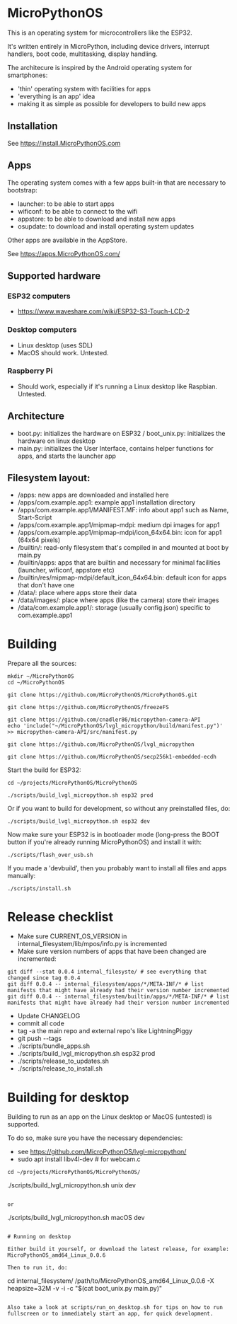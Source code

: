 MicroPythonOS
=======

This is an operating system for microcontrollers like the ESP32.

It's written entirely in MicroPython, including device drivers, interrupt handlers, boot code, multitasking, display handling.

The architecure is inspired by the Android operating system for smartphones:
- 'thin' operating system with facilities for apps
- 'everything is an app' idea
- making it as simple as possible for developers to build new apps

## Installation

See https://install.MicroPythonOS.com

## Apps

The operating system comes with a few apps built-in that are necessary to bootstrap:
- launcher: to be able to start apps
- wificonf: to be able to connect to the wifi
- appstore: to be able to download and install new apps
- osupdate: to download and install operating system updates

Other apps are available in the AppStore.

See https://apps.MicroPythonOS.com/

## Supported hardware

### ESP32 computers
- https://www.waveshare.com/wiki/ESP32-S3-Touch-LCD-2

### Desktop computers
- Linux desktop (uses SDL)
- MacOS should work. Untested.

### Raspberry Pi
- Should work, especially if it's running a Linux desktop like Raspbian. Untested.

## Architecture

- boot.py: initializes the hardware on ESP32 / boot_unix.py: initializes the hardware on linux desktop
- main.py: initializes the User Interface, contains helper functions for apps, and starts the launcher app

## Filesystem layout:

- /apps: new apps are downloaded and installed here
- /apps/com.example.app1: example app1 installation directory
- /apps/com.example.app1/MANIFEST.MF: info about app1 such as Name, Start-Script
- /apps/com.example.app1/mipmap-mdpi: medium dpi images for app1
- /apps/com.example.app1/mipmap-mdpi/icon_64x64.bin: icon for app1 (64x64 pixels)
- /builtin/: read-only filesystem that's compiled in and mounted at boot by main.py
- /builtin/apps: apps that are builtin and necessary for minimal facilities (launcher, wificonf, appstore etc)
- /builtin/res/mipmap-mdpi/default_icon_64x64.bin: default icon for apps that don't have one
- /data/: place where apps store their data
- /data/images/: place where apps (like the camera) store their images
- /data/com.example.app1/: storage (usually config.json) specific to com.example.app1

# Building

Prepare all the sources:

```
mkdir ~/MicroPythonOS
cd ~/MicroPythonOS

git clone https://github.com/MicroPythonOS/MicroPythonOS.git

git clone https://github.com/MicroPythonOS/freezeFS

git clone https://github.com/cnadler86/micropython-camera-API
echo 'include("~/MicroPythonOS/lvgl_micropython/build/manifest.py")' >> micropython-camera-API/src/manifest.py

git clone https://github.com/MicroPythonOS/lvgl_micropython

git clone https://github.com/MicroPythonOS/secp256k1-embedded-ecdh
```


Start the build for ESP32:

```
cd ~/projects/MicroPythonOS/MicroPythonOS
```


```
./scripts/build_lvgl_micropython.sh esp32 prod
```

Or if you want to build for development, so without any preinstalled files, do:

```
./scripts/build_lvgl_micropython.sh esp32 dev
```

Now make sure your ESP32 is in bootloader mode (long-press the BOOT button if you're already running MicroPythonOS) and install it with:

```
./scripts/flash_over_usb.sh
```

If you made a 'devbuild', then you probably want to install all files and apps manually:

```
./scripts/install.sh
```

Release checklist
=================
- Make sure CURRENT_OS_VERSION in internal_filesystem/lib/mpos/info.py is incremented
- Make sure version numbers of apps that have been changed are incremented:
```
git diff --stat 0.0.4 internal_filesyste/ # see everything that changed since tag 0.0.4
git diff 0.0.4 -- internal_filesystem/apps/*/META-INF/* # list manifests that might have already had their version number incremented
git diff 0.0.4 -- internal_filesystem/builtin/apps/*/META-INF/* # list manifests that might have already had their version number incremented
```
- Update CHANGELOG
- commit all code
- tag -a the main repo and external repo's like LightningPiggy
- git push --tags
- ./scripts/bundle_apps.sh
- ./scripts/build_lvgl_micropython.sh esp32 prod
- ./scripts/release_to_updates.sh
- ./scripts/release_to_install.sh

Building for desktop
====================
Building to run as an app on the Linux desktop or MacOS (untested) is supported.

To do so, make sure you have the necessary dependencies:
- see https://github.com/MicroPythonOS/lvgl-micropython/
- sudo apt install libv4l-dev # for webcam.c

```
cd ~/projects/MicroPythonOS/MicroPythonOS/

```
./scripts/build_lvgl_micropython.sh unix dev
```

or

```
./scripts/build_lvgl_micropython.sh macOS dev
```

# Running on desktop

Either build it yourself, or download the latest release, for example: MicroPythonOS_amd64_Linux_0.0.6 

Then to run it, do:

```
cd internal_filesystem/
/path/to/MicroPythonOS_amd64_Linux_0.0.6 -X heapsize=32M -v -i -c "$(cat boot_unix.py main.py)"
```

Also take a look at scripts/run_on_desktop.sh for tips on how to run fullscreen or to immediately start an app, for quick development.
